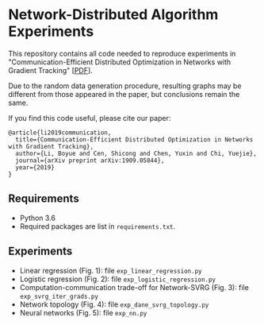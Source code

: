 # Network-Distributed Algorithm Experiments

This repository contains all code needed to reproduce experiments in "Communication-Efficient Distributed Optimization in Networks with Gradient Tracking" [[PDF](https://arxiv.org/pdf/1909.05844.pdf)].

Due to the random data generation procedure,
resulting graphs may be different from those appeared in the paper,
but conclusions remain the same.

If you find this code useful, please cite our paper:
```
@article{li2019communication,
  title={Communication-Efficient Distributed Optimization in Networks with Gradient Tracking},
  author={Li, Boyue and Cen, Shicong and Chen, Yuxin and Chi, Yuejie},
  journal={arXiv preprint arXiv:1909.05844},
  year={2019}
}
```


## Requirements

- Python 3.6
- Required packages are list in ``requirements.txt``.


## Experiments

- Linear regression (Fig. 1): file ``exp_linear_regression.py``
- Logistic regression (Fig. 2): file ``exp_logistic_regression.py``
- Computation-communication trade-off for Network-SVRG (Fig. 3): file ``exp_svrg_iter_grads.py``
- Network topology (Fig. 4): file ``exp_dane_svrg_topology.py``
- Neural networks (Fig. 5): file ``exp_nn.py``
